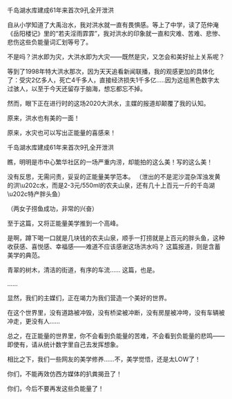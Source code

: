 千岛湖水库建成61年来首次9孔全开泄洪

自从小学知道了大禹治水，我对洪水就一直有畏惧感。等上了中学，读了范仲淹《岳阳楼记》里的“若夫淫雨霏霏”，我对洪水的印象就一直和灾难、苦难、悲惨、悲伤这些负能量词汇划等号了。

不是吗？洪水即为灾，大洪水即为大灾——既然是灾，又怎会和美好扯上关系呢？

等到了1998年特大洪水那次，因为天天追看新闻联播，我的观感更加的具体化了：受灾2亿多人，死亡4千多人，直接经济损失1千多亿&#8230;..因为这组黑色数字太过骇人，以至于今天还留存于脑海，想忘都忘不掉。

然而，眼下正在进行时的这场2020大洪水，主媒的报道却颠覆了我的认知。

原来，洪水也有美的一面！

原来，水灾也可以写出正能量的喜感来！

千岛湖水库建成61年来首次9孔全开泄洪

瞧，明明是市中心繁华社区的一场严重内涝，却能拍的这么美！写的这么美！

没有反思，无需问责，妥妥的正能量美学范本。 （泄出的不是泥沙混杂浑浊发黄的洪\u202c水，而是2-3元/550ml的农夫山泉，还有几十上百元一斤的千岛湖\u202c特产胖头鱼）

（两女子捞鱼成功，非常的兴奋）

至于这篇，又将正能量美学推到一个高峰。

是啊，蹲下喝一口就是几块钱的农夫山泉，顺手一打捞就是上百元的胖头鱼，这种收获感、喜悦感、幸福感——难道不应该感谢这场洪水吗？ 这篇报道，则是含蓄美学的典范。

青翠的树木，清洁的街道，有序的车流&#8230;&#8230; 这篇，也是。

&#8230;&#8230;

显然，我们的主媒们，正在竭力为我们营造一个美好的世界。

在这个世界里，没有道路被冲毁，没有桥梁被冲断，没有房屋被冲垮，没有车辆被冲走，更没有人&#8230;&#8230;

总之，在正能量的世界里，你不会看到负能量的苦难，不会看到负能量的悲鸣——即使有，请从统计数字里自己去发挥想象。

相比之下，我们一些网友的美学修养&#8230;&#8230;不，美学觉悟，还是太LOW了！

你们，不能再效仿西方媒体的扒粪揭丑了！

你们，今后不要再发这些负能量了！ 

  


